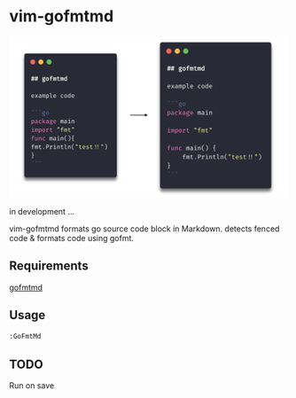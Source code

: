 # vim-gofmtmd

<img src="image/cover.png" width="640px"/>

in development ...

vim-gofmtmd formats go source code block in Markdown. detects fenced code & formats code using gofmt.

## Requirements

[gofmtmd](https://github.com/po3rin/gofmtmd)

## Usage

```bash
:GoFmtMd
```

## TODO
Run on save
